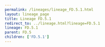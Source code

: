 ```yaml
---
permalink: /lineages/lineage_FD.5.1.html
layout: lineage_page
title: Lineage FD.5.1
redirect_to: ../lineage.html?lineage=FD.5.1
lineage: FD.5.1
parent: FD.5
children: ['FD.5.1']
---
```

